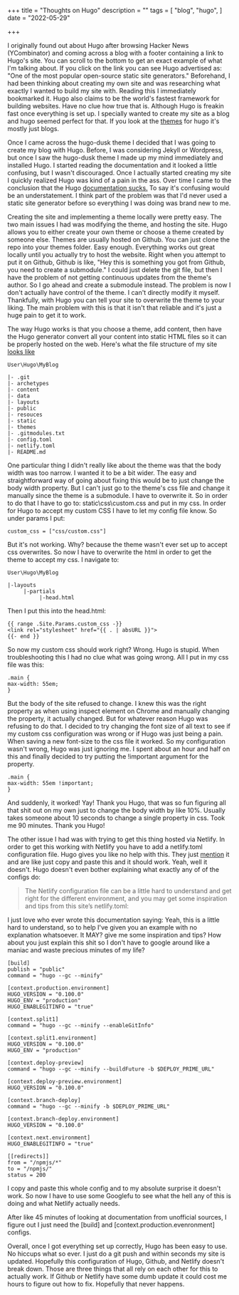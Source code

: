 +++
title = "Thoughts on Hugo"
description = ""
tags = [
    "blog", "hugo",
]
date = "2022-05-29"

+++




I originally found out about Hugo after browsing Hacker News (YCombinator) and coming across a blog with a footer containing a link to Hugo's site. You can scroll to the bottom to get an exact example of what I'm talking about. If you click on the link you can see Hugo advertised as: "One of the most popular open-source static site generators." Beforehand, I had been thinking about creating my own site and was researching what exactly I wanted to build my site with. Reading this I immediately bookmarked it. Hugo also claims to be the world's fastest framework for building websites. Have no clue how true that is. Although Hugo is freakin fast once everything is set up. I specially wanted to create my site as a blog and hugo seemed perfect for that. If you look at the [themes](https://themes.gohugo.io) for hugo it's mostly just blogs. 

Once I came across the hugo-dusk theme I decided that I was going to create my blog with Hugo. Before, I was considering Jekyll or Wordpress, but once I saw the hugo-dusk theme I made up my mind immediately and installed Hugo. I started reading the documentation and it looked a little confusing, but I wasn't discouraged. Once I actually started creating my site I quickly realized Hugo was kind of a pain in the ass. Over time I came to the conclusion that the Hugo [documentation sucks.](https://news.ycombinator.com/item?id=30527884)  To say it's confusing would be an understatement. I think part of the problem was that I'd never used a static site generator before so everything I was doing was brand new to me. 

Creating the site and implementing a theme locally were pretty easy. The two main issues I had was modifying the theme, and hosting the site. Hugo allows you to either create your own theme or choose a theme created by someone else. Themes are usually hosted on Github. You can just clone the repo into your themes folder. Easy enough. Everything works out great locally until you actually try to host the website. Right when you attempt to put it on Github, Github is like, "Hey this is something you got from Github, you need to create a submodule." I could just delete the git file, but then I have the problem of not getting continuous updates from the theme's author. So I go ahead and create a submodule instead. The problem is now I don't actually have control of the theme. I can't directly modify it myself. Thankfully, with Hugo you can tell your site to overwrite the theme to your liking. The main problem with this is that it isn't that reliable and it's just a huge pain to get it to work.

The way Hugo works is that you choose a theme, add content, then have the Hugo generator convert all your content into static HTML files so it can be properly hosted on the web. Here's what the file structure of my site [looks like](https://github.com/have-no-clue-what-im-doing/Broderic_Blog)

    User\Hugo\MyBlog  
	
    |- .git
	|- archetypes
	|- content
	|- data
	|- layouts
	|- public
	|- resouces
	|- static
	|- themes
	|- .gitmodules.txt
	|- config.toml
	|- netlify.toml
	|- README.md
	
One particular thing I didn't really like about the theme was that the body width was too narrow. I wanted it to be a bit wider. The easy and straightforward way of going about fixing this would be to just change the body width property. But I can't just go to the theme's css file and change it manually since the theme is a submodule. I have to overwrite it. So in order to do that I have to go to: static\css\custom.css and put in my css. In order for Hugo to accept my custom CSS I have to let my config file know. So under params I put:

    custom_css = ["css/custom.css"]
	
But it's not working. Why? because the theme wasn't ever set up to accept css overwrites. So now I have to overwrite the html in order to get the theme to accept my css. I navigate to: 
    
	User\Hugo\MyBlog  
	
	|-layouts
	     |-partials
	          |-head.html
			  
Then I put this into the head.html:
 
    {{ range .Site.Params.custom_css -}}
    <link rel="stylesheet" href="{{ . | absURL }}">
    {{- end }}
	
So now my custom css should work right? Wrong. Hugo is stupid. When troubleshooting this I had no clue what was going wrong. All I put in my css file was this:

    .main {
    max-width: 55em; 
    }

But the body of the site refused to change. I knew this was the right property as when using inspect element on Chrome and manually changing the property, it actually changed. But for whatever reason Hugo was refusing to do that. I decided to try changing the font size of all text to see if my custom css configuration was wrong or if Hugo was just being a pain. When saving a new font-size to the css file it worked. So my configuration wasn't wrong, Hugo was just ignoring me. I spent about an hour and half on this and finally decided to try putting the !important argument for the property.

    .main {
    max-width: 55em !important; 
    }
	
And suddenly, it worked! Yay! Thank you Hugo, that was so fun figuring all that shit out on my own just to change the body width by like 10%. Usually takes someone about 10 seconds to change a single property in css. Took me 90 minutes. Thank you Hugo!

The other issue I had was with trying to get this thing hosted via Netlify. In order to get this working with Netlify you have to add a netlify.toml configuration file. Hugo gives you like no help with this. They just [mention](https://gohugo.io/hosting-and-deployment/hosting-on-netlify/) it and are like just copy and paste this and it should work. Yeah, well it doesn't. Hugo doesn't even bother explaining what exactly any of of the configs do:

> The Netlify configuration file can be a little hard to understand and get right for the different environment, and you may get some inspiration and tips from this site’s netlify.toml:

I just love who ever wrote this documentation saying: Yeah, this is a little hard to understand, so to help I've given you an example with no explanation whatsoever. It MAY? give me some inspiration and tips? How about you just explain this shit so I don't have to google around like a maniac and waste precious minutes of my life?

    [build]
    publish = "public"
    command = "hugo --gc --minify"

    [context.production.environment]
    HUGO_VERSION = "0.100.0"
    HUGO_ENV = "production"
    HUGO_ENABLEGITINFO = "true"

	[context.split1]
	command = "hugo --gc --minify --enableGitInfo"

	[context.split1.environment]
	HUGO_VERSION = "0.100.0"
	HUGO_ENV = "production"

	[context.deploy-preview]
	command = "hugo --gc --minify --buildFuture -b $DEPLOY_PRIME_URL"

	[context.deploy-preview.environment]
	HUGO_VERSION = "0.100.0"

	[context.branch-deploy]
	command = "hugo --gc --minify -b $DEPLOY_PRIME_URL"

	[context.branch-deploy.environment]
	HUGO_VERSION = "0.100.0"

	[context.next.environment]
	HUGO_ENABLEGITINFO = "true"

	[[redirects]]
	from = "/npmjs/*"
	to = "/npmjs/"
	status = 200
	
I copy and paste this whole config and to my absolute surprise it doesn't work. So now I have to use some Googlefu to see what the hell any of this is doing and what Netlify actually needs.

After like 45 minutes of looking at documentation from unofficial sources, I figure out I just need the [build] and [context.production.evenronment] configs. 

Overall, once I got everything set up correctly, Hugo has been easy to use. No hiccups what so ever. I just do a git push and within seconds my site is updated. Hopefully this configuration of Hugo, Github, and Netlify doesn't break down. Those are three things that all rely on each other for this to actually work. If Github or Netlify have some dumb update it could cost me hours to figure out how to fix. Hopefully that never happens. 

